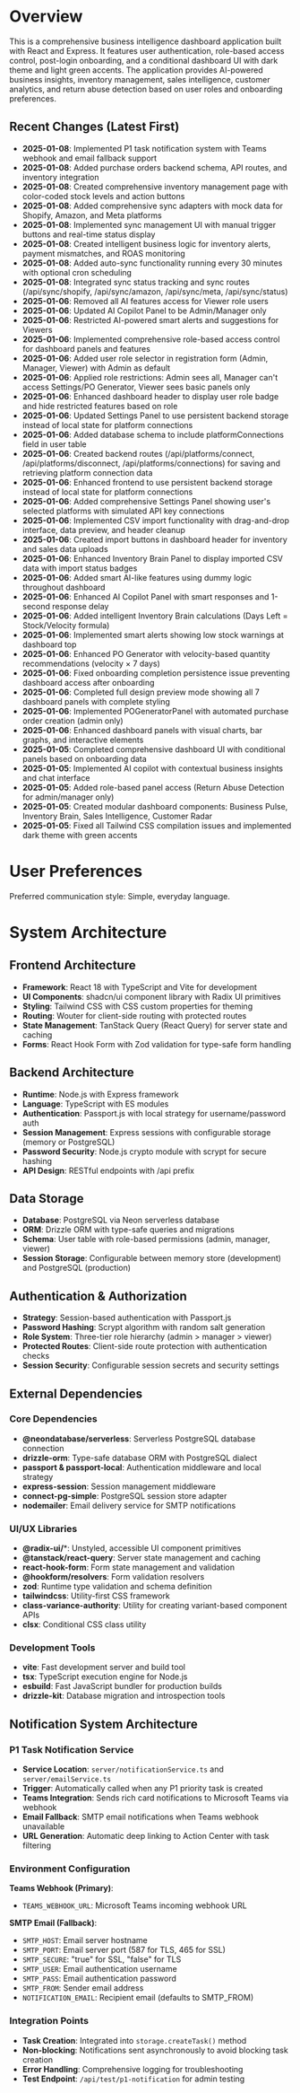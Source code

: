 # Overview

This is a comprehensive business intelligence dashboard application built with React and Express. It features user authentication, role-based access control, post-login onboarding, and a conditional dashboard UI with dark theme and light green accents. The application provides AI-powered business insights, inventory management, sales intelligence, customer analytics, and return abuse detection based on user roles and onboarding preferences.

## Recent Changes (Latest First)
- **2025-01-08**: Implemented P1 task notification system with Teams webhook and email fallback support
- **2025-01-08**: Added purchase orders backend schema, API routes, and inventory integration
- **2025-01-08**: Created comprehensive inventory management page with color-coded stock levels and action buttons
- **2025-01-08**: Added comprehensive sync adapters with mock data for Shopify, Amazon, and Meta platforms
- **2025-01-08**: Implemented sync management UI with manual trigger buttons and real-time status display
- **2025-01-08**: Created intelligent business logic for inventory alerts, payment mismatches, and ROAS monitoring  
- **2025-01-08**: Added auto-sync functionality running every 30 minutes with optional cron scheduling
- **2025-01-08**: Integrated sync status tracking and sync routes (/api/sync/shopify, /api/sync/amazon, /api/sync/meta, /api/sync/status)
- **2025-01-06**: Removed all AI features access for Viewer role users
- **2025-01-06**: Updated AI Copilot Panel to be Admin/Manager only
- **2025-01-06**: Restricted AI-powered smart alerts and suggestions for Viewers
- **2025-01-06**: Implemented comprehensive role-based access control for dashboard panels and features
- **2025-01-06**: Added user role selector in registration form (Admin, Manager, Viewer) with Admin as default
- **2025-01-06**: Applied role restrictions: Admin sees all, Manager can't access Settings/PO Generator, Viewer sees basic panels only
- **2025-01-06**: Enhanced dashboard header to display user role badge and hide restricted features based on role
- **2025-01-06**: Updated Settings Panel to use persistent backend storage instead of local state for platform connections
- **2025-01-06**: Added database schema to include platformConnections field in user table
- **2025-01-06**: Created backend routes (/api/platforms/connect, /api/platforms/disconnect, /api/platforms/connections) for saving and retrieving platform connection data
- **2025-01-06**: Enhanced frontend to use persistent backend storage instead of local state for platform connections
- **2025-01-06**: Added comprehensive Settings Panel showing user's selected platforms with simulated API key connections
- **2025-01-06**: Implemented CSV import functionality with drag-and-drop interface, data preview, and header cleanup
- **2025-01-06**: Created import buttons in dashboard header for inventory and sales data uploads
- **2025-01-06**: Enhanced Inventory Brain Panel to display imported CSV data with import status badges
- **2025-01-06**: Added smart AI-like features using dummy logic throughout dashboard
- **2025-01-06**: Enhanced AI Copilot Panel with smart responses and 1-second response delay
- **2025-01-06**: Added intelligent Inventory Brain calculations (Days Left = Stock/Velocity formula)
- **2025-01-06**: Implemented smart alerts showing low stock warnings at dashboard top
- **2025-01-06**: Enhanced PO Generator with velocity-based quantity recommendations (velocity × 7 days)
- **2025-01-06**: Fixed onboarding completion persistence issue preventing dashboard access after onboarding
- **2025-01-06**: Completed full design preview mode showing all 7 dashboard panels with complete styling
- **2025-01-06**: Implemented POGeneratorPanel with automated purchase order creation (admin only)
- **2025-01-06**: Enhanced dashboard panels with visual charts, bar graphs, and interactive elements
- **2025-01-05**: Completed comprehensive dashboard UI with conditional panels based on onboarding data
- **2025-01-05**: Implemented AI copilot with contextual business insights and chat interface  
- **2025-01-05**: Added role-based panel access (Return Abuse Detection for admin/manager only)
- **2025-01-05**: Created modular dashboard components: Business Pulse, Inventory Brain, Sales Intelligence, Customer Radar
- **2025-01-05**: Fixed all Tailwind CSS compilation issues and implemented dark theme with green accents

# User Preferences

Preferred communication style: Simple, everyday language.

# System Architecture

## Frontend Architecture
- **Framework**: React 18 with TypeScript and Vite for development
- **UI Components**: shadcn/ui component library with Radix UI primitives
- **Styling**: Tailwind CSS with CSS custom properties for theming
- **Routing**: Wouter for client-side routing with protected routes
- **State Management**: TanStack Query (React Query) for server state and caching
- **Forms**: React Hook Form with Zod validation for type-safe form handling

## Backend Architecture
- **Runtime**: Node.js with Express framework
- **Language**: TypeScript with ES modules
- **Authentication**: Passport.js with local strategy for username/password auth
- **Session Management**: Express sessions with configurable storage (memory or PostgreSQL)
- **Password Security**: Node.js crypto module with scrypt for secure hashing
- **API Design**: RESTful endpoints with /api prefix

## Data Storage
- **Database**: PostgreSQL via Neon serverless database
- **ORM**: Drizzle ORM with type-safe queries and migrations
- **Schema**: User table with role-based permissions (admin, manager, viewer)
- **Session Storage**: Configurable between memory store (development) and PostgreSQL (production)

## Authentication & Authorization
- **Strategy**: Session-based authentication with Passport.js
- **Password Hashing**: Scrypt algorithm with random salt generation
- **Role System**: Three-tier role hierarchy (admin > manager > viewer)
- **Protected Routes**: Client-side route protection with authentication checks
- **Session Security**: Configurable session secrets and security settings

## External Dependencies

### Core Dependencies
- **@neondatabase/serverless**: Serverless PostgreSQL database connection
- **drizzle-orm**: Type-safe database ORM with PostgreSQL dialect
- **passport & passport-local**: Authentication middleware and local strategy
- **express-session**: Session management middleware
- **connect-pg-simple**: PostgreSQL session store adapter
- **nodemailer**: Email delivery service for SMTP notifications

### UI/UX Libraries
- **@radix-ui/***: Unstyled, accessible UI component primitives
- **@tanstack/react-query**: Server state management and caching
- **react-hook-form**: Form state management and validation
- **@hookform/resolvers**: Form validation resolvers
- **zod**: Runtime type validation and schema definition
- **tailwindcss**: Utility-first CSS framework
- **class-variance-authority**: Utility for creating variant-based component APIs
- **clsx**: Conditional CSS class utility

### Development Tools
- **vite**: Fast development server and build tool
- **tsx**: TypeScript execution engine for Node.js
- **esbuild**: Fast JavaScript bundler for production builds
- **drizzle-kit**: Database migration and introspection tools

## Notification System Architecture

### P1 Task Notification Service
- **Service Location**: `server/notificationService.ts` and `server/emailService.ts`
- **Trigger**: Automatically called when any P1 priority task is created
- **Teams Integration**: Sends rich card notifications to Microsoft Teams via webhook
- **Email Fallback**: SMTP email notifications when Teams webhook unavailable
- **URL Generation**: Automatic deep linking to Action Center with task filtering

### Environment Configuration
**Teams Webhook (Primary)**:
- `TEAMS_WEBHOOK_URL`: Microsoft Teams incoming webhook URL

**SMTP Email (Fallback)**:
- `SMTP_HOST`: Email server hostname
- `SMTP_PORT`: Email server port (587 for TLS, 465 for SSL)
- `SMTP_SECURE`: "true" for SSL, "false" for TLS
- `SMTP_USER`: Email authentication username
- `SMTP_PASS`: Email authentication password
- `SMTP_FROM`: Sender email address
- `NOTIFICATION_EMAIL`: Recipient email (defaults to SMTP_FROM)

### Integration Points
- **Task Creation**: Integrated into `storage.createTask()` method
- **Non-blocking**: Notifications sent asynchronously to avoid blocking task creation
- **Error Handling**: Comprehensive logging for troubleshooting
- **Test Endpoint**: `/api/test/p1-notification` for admin testing